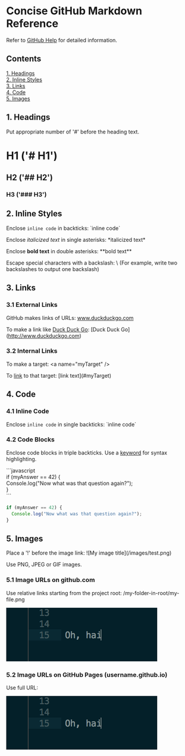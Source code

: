 # Concise GitHub Markdown Reference

Refer to [GitHub Help](https://help.github.com/categories/writing-on-github/) for detailed information.

## Contents
[1. Headings](#Headings)<br>
[2. Inline Styles](#InlineStyles)<br>
[3. Links](#Links)<br>
[4. Code](#Code)<br>
[5. Images](#Images)

## 1. Headings <a name="Headings" />
Put appropriate number of '#' before the heading text.

# H1 ('# H1')
## H2 ('## H2')
### H3 ('### H3')

## 2. Inline Styles <a name="InlineStyles" />
Enclose `inline code` in backticks: \`inline code\`

Enclose *italicized text* in single asterisks: \*italicized text\*

Enclose **bold text** in double asterisks: \*\*bold text\*\*

Escape special characters with a backslash: \\ (For example, write two backslashes to output one backslash)

## 3. Links <a name="Links" />
### 3.1 External Links
GitHub makes links of URLs: www.duckduckgo.com

To make a link like [Duck Duck Go](http://www.duckduckgo.com): \[Duck Duck Go\]\(http://www.duckduckgo.com)

### 3.2 Internal Links
To make a target<a name="myTarget"/>: \<a name="myTarget" /\>

To [link](#myTarget) to that target: \[link text\]\(#myTarget)

## 4. Code <a name="Code" />
### 4.1 Inline Code
Enclose `inline code` in single backticks: \`inline code\`

### 4.2 Code Blocks
Enclose code blocks in triple backticks. Use a [keyword](https://github.com/github/linguist/blob/master/lib/linguist/languages.yml) for syntax highlighting.

\`\`\`javascript<br>
if (myAnswer == 42) {<br>
  Console.log("Now what was that question again?");<br>
}<br>
\`\`\`

```javascript
if (myAnswer == 42) {
  Console.log("Now what was that question again?");
}
```

## 5. Images <a name="Images" />
Place a '!' before the image link: !\[My image title\]\(/images/test.png)

Use PNG, JPEG or GIF images.

### 5.1 Image URLs on github\.com
Use relative links starting from the project root: /my-folder-in-root/my-file.png

![My image](/images/ohhai.png)

### 5.2 Image URLs on GitHub Pages \(username\.github\.io)
Use full URL: 

![My image](https://raw.githubusercontent.com/Smedjebacka/concise-github-markdown-reference/master/images/ohhai.png)





